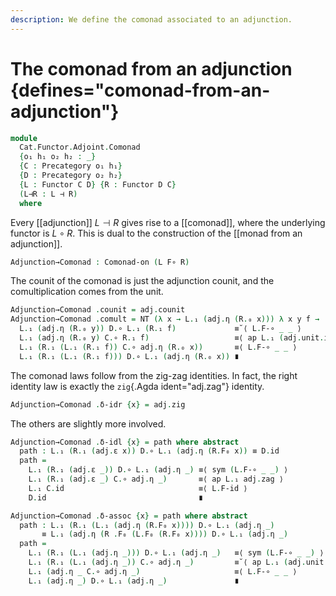 ```yaml
---
description: We define the comonad associated to an adjunction.
---
```

<!--
```agda
open import Cat.Diagram.Comonad
open import Cat.Functor.Adjoint
open import Cat.Prelude

open Comonad-on
open Functor
open _=>_
```
-->

# The comonad from an adjunction {defines="comonad-from-an-adjunction"}

```agda
module
  Cat.Functor.Adjoint.Comonad
  {o₁ h₁ o₂ h₂ : _}
  {C : Precategory o₁ h₁}
  {D : Precategory o₂ h₂}
  {L : Functor C D} {R : Functor D C}
  (L⊣R : L ⊣ R)
  where
```

<!--
```agda
private
  module C = Precategory C
  module D = Precategory D
  module L = Functor L
  module R = Functor R
  module adj = _⊣_ L⊣R
```
-->

Every [[adjunction]] $L \dashv R$ gives rise to a [[comonad]], where the
underlying functor is $L \circ R$. This is dual to the construction
of the [[monad from an adjunction]].

```agda
Adjunction→Comonad : Comonad-on (L F∘ R)
```

The counit of the comonad is just the adjunction counit, and the
comultiplication comes from the unit.

```agda
Adjunction→Comonad .counit = adj.counit
Adjunction→Comonad .comult = NT (λ x → L.₁ (adj.η (R.₀ x))) λ x y f →
  L.₁ (adj.η (R.₀ y)) D.∘ L.₁ (R.₁ f)             ≡˘⟨ L.F-∘ _ _ ⟩
  L.₁ (adj.η (R.₀ y) C.∘ R.₁ f)                   ≡⟨ ap L.₁ (adj.unit.is-natural _ _ _) ⟩
  L.₁ (R.₁ (L.₁ (R.₁ f)) C.∘ adj.η (R.₀ x))       ≡⟨ L.F-∘ _ _ ⟩
  L.₁ (R.₁ (L.₁ (R.₁ f))) D.∘ L.₁ (adj.η (R.₀ x)) ∎
```

The comonad laws follow from the zig-zag identities. In fact, the
right identity law is exactly the `zig`{.Agda ident="adj.zag"}
identity.

```agda
Adjunction→Comonad .δ-idr {x} = adj.zig
```

The others are slightly more involved.

```agda
Adjunction→Comonad .δ-idl {x} = path where abstract
  path : L.₁ (R.₁ (adj.ε x)) D.∘ L.₁ (adj.η (R.F₀ x)) ≡ D.id
  path =
    L.₁ (R.₁ (adj.ε _)) D.∘ L.₁ (adj.η _) ≡⟨ sym (L.F-∘ _ _) ⟩
    L.₁ (R.₁ (adj.ε _) C.∘ adj.η _)       ≡⟨ ap L.₁ adj.zag ⟩
    L.₁ C.id                              ≡⟨ L.F-id ⟩
    D.id                                  ∎

Adjunction→Comonad .δ-assoc {x} = path where abstract
  path : L.₁ (R.₁ (L.₁ (adj.η (R.F₀ x)))) D.∘ L.₁ (adj.η _)
       ≡ L.₁ (adj.η (R .F₀ (L.F₀ (R.F₀ x)))) D.∘ L.₁ (adj.η _)
  path =
    L.₁ (R.₁ (L.₁ (adj.η _))) D.∘ L.₁ (adj.η _)   ≡⟨ sym (L.F-∘ _ _) ⟩
    L.₁ (R.₁ (L.₁ (adj.η _)) C.∘ adj.η _)         ≡˘⟨ ap L.₁ (adj.unit.is-natural _ _ _) ⟩
    L.₁ (adj.η _ C.∘ adj.η _)                     ≡⟨ L.F-∘ _ _ ⟩
    L.₁ (adj.η _) D.∘ L.₁ (adj.η _)               ∎
```
